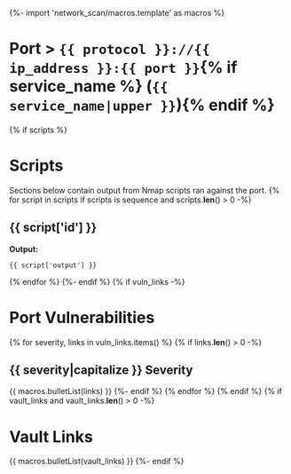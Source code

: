 {%- import 'network_scan/macros.template' as macros %}
# Port > `{{ protocol }}://{{ ip_address }}:{{ port }}`{% if service_name %} (`{{ service_name|upper }}`){% endif %}
{% if scripts %}
# Scripts

Sections below contain output from Nmap scripts ran against the port.
{% for script in scripts if scripts is sequence and scripts.__len__() > 0 -%}

## {{ script['id'] }}

**Output:**

```
{{ script['output'] }}
```
{% endfor %}
{%- endif %}
{% if vuln_links -%}
# Port Vulnerabilities
{% for severity, links in vuln_links.items() %}
{% if links.__len__() > 0 -%}
## {{ severity|capitalize }} Severity

{{ macros.bulletList(links) }}
{%- endif %}
{% endfor %}
{% endif %}
{% if vault_links and vault_links.__len__() > 0 -%}
# Vault Links

{{ macros.bulletList(vault_links) }}
{%- endif %}
